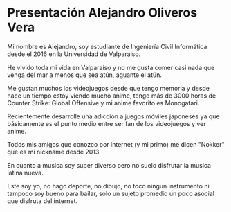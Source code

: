 # Presentación Alejandro Oliveros Vera

Mi nombre es Alejandro, soy estudiante de Ingeniería Civil Informática desde el 2016 en la Universidad de Valparaiso.

He vivido toda mi vida en Valparaíso y no me gusta comer casi nada que venga del mar a menos que sea atún, aguante el atún.

Me gustan muchos los videojuegos desde que tengo memoria y desde hace un tiempo estoy viendo mucho anime, tengo más de 3000 horas de Counter Strike: Global Offensive y mi anime favorito es Monogatari.

Recientemente desarrolle una adicción a juegos móviles japoneses ya que básicamente es el punto medio entre ser fan de los videojuegos y ver anime.

Todos mis amigos que conozco por internet (y mi primo) me dicen "Nokker" que es mi nickname desde 2013.

En cuanto a musica soy super diverso pero no suelo disfrutar la musica latina nueva.

Este soy yo, no hago deporte, no dibujo, no toco ningun instrumento ni tampoco soy bueno para bailar, solo un sujeto promedio un poco asocial que disfruta del internet.